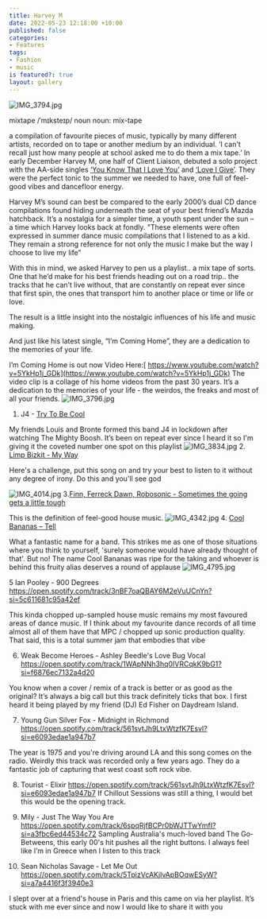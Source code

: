 ```yaml
---
title: Harvey M
date: 2022-05-23 12:18:00 +10:00
published: false
categories:
- Features
tags:
- Fashion
- music
is featured?: true
layout: gallery
---
```


![IMG_3794.jpg](/uploads/IMG_3794.jpg)

mixtape
/ˈmɪksteɪp/
noun
noun: mix-tape

a compilation of favourite pieces of music, typically by many different artists, recorded on to tape or another medium by an individual.
‘I can't recall just how many people at school asked me to do them a mix tape.’
In early December Harvey M, one half of Client Liaison, debuted a solo project with the AA-side singles [‘You Know That I Love You’](https://open.spotify.com/track/6v5VxQOaYShyi8TyGVArrD?si=2dcc787b7bbc4107&nd=1) and [‘Love I Give’](https://open.spotify.com/track/7woUA04gnxA0PotCH9uWLR?si=a3001527a0b7479b&nd=1). They were the perfect tonic to the summer we needed to have, one full of feel-good vibes and dancefloor energy.

Harvey M’s sound can best be compared to the early 2000’s dual CD dance compilations found hiding underneath the seat of your best friend’s Mazda hatchback.  It’s a nostalgia for a simpler time, a youth spent under the sun – a time which Harvey looks back at fondly. "These elements were often expressed in summer dance music compilations that I listened to as a kid. They remain a strong reference for not only the music I make but the way I choose to live my life”


With this in mind, we asked Harvey to pen us a playlist.. a mix tape of sorts.
One that he’d make for his best friends heading out on a road trip.. the tracks that he can’t live without, that are constantly on repeat ever since that first spin, the ones that transport him to another place or time or life or love. 

The result is a little insight into the nostalgic influences of his life and music making.

And just like his latest single, “I’m Coming Home”, they are a dedication to the memories of your life.

I’m Coming Home is out now 
Video Here:[ https://www.youtube.com/watch?v=5YkHp1j_GDk](https://www.youtube.com/watch?v=5YkHp1j_GDk)
The video clip is a collage of his home videos from the past 30 years. It’s a dedication to the memories of your life - the weirdos, the freaks and most of all your friends.
![IMG_3796.jpg](/uploads/IMG_3796.jpg)
1. J4 - [Try To Be Cool](https://open.spotify.com/track/1VfkybiTSGIykqzKus8mSz?si=b8afd81885214b36)
 
 My friends Louis and Bronte formed this band J4 in lockdown after watching The Mighty Boosh. It’s been on repeat ever since I heard it so I'm giving it the coveted number one spot on this playlist
![IMG_3834.jpg](/uploads/IMG_3834.jpg)
2. [Limp Bizkit - My Way](https://open.spotify.com/track/2gSVKxPDww9Eep5rdvtdem?si=cdf33659482c4c51)

 
Here's a challenge, put this song on and try your best to listen to it without any degree of irony. Do this and you'll see god
 
![IMG_4014.jpg](/uploads/IMG_4014.jpg)
3.[Finn, Ferreck Dawn, Robosonic - Sometimes the going gets a little tough](https://open.spotify.com/track/65g8E63towucMc1ko0Z0QJ?si=3814571aef48413a
)
 
This is the definition of feel-good house music.
![IMG_4342.jpg](/uploads/IMG_4342.jpg)
4. [Cool Bananas – Tell ](https://open.spotify.com/track/7FheJOrB8J0eyK0ebcBAlI?si=4bee8be19a8f4e8a)

 
What a fantastic name for a band.  This strikes me as one of those situations where you think to yourself, 'surely someone would have already thought of that'. But no! The name Cool Bananas was ripe for the taking and whoever is behind this fruity alias deserves a round of applause 
![IMG_4795.jpg](/uploads/IMG_4795.jpg)

 


 

 
5 Ian Pooley - 900 Degrees
https://open.spotify.com/track/3nBF7oaQBAY6M2eVuUCnYn?si=5c611681c95a42ef
 
This kinda chopped up-sampled house music remains my most favoured areas of dance music. If I think about my favourite dance records of all time almost all of them have that MPC / chopped up sonic production quality. That said, this is a total summer jam that embodies that vibe
 
6. Weak Become Heroes - Ashley Beedle's Love Bug Vocal
https://open.spotify.com/track/1WApNNh3hq0IVRCqkK9bG1?si=f6876ec7132a4d20
 
You know when a cover / remix of a track is better or as good as the original? It’s always a big call but this track definitely ticks that box. I first heard it being played by my friend (DJ) Ed Fisher on Daydream Island. 
 
7. Young Gun Silver Fox - Midnight in Richmond
https://open.spotify.com/track/561svtJh9LtxWtzfK7Esvl?si=e6093edae1a947b7
 
The year is 1975 and you're driving around LA and this song comes on the radio. Weirdly this track was recorded only a few years ago. They do a fantastic job of capturing that west coast soft rock vibe.
 
8. Tourist - Elixir
https://open.spotify.com/track/561svtJh9LtxWtzfK7Esvl?si=e6093edae1a947b7
If Chillout Sessions was still a thing, I would bet this would be the opening track.
 
9. Mily - Just The Way You Are
https://open.spotify.com/track/6spqRjfBCPr0bWJTTwYmfI?si=a3fbc6ed44534c72
Sampling Australia's much-loved band The Go-Betweens, this early 00's hit pushes all the right buttons. I always feel like I’m in Greece when I listen to this track
 
10. Sean Nicholas Savage - Let Me Out
https://open.spotify.com/track/5TpizVcAKjIvApBOqwESyW?si=a7a4416f3f3940e3
 
I slept over at a friend's house in Paris and this came on via her playlist. It’s stuck with me ever since and now I would like to share it with you
 

